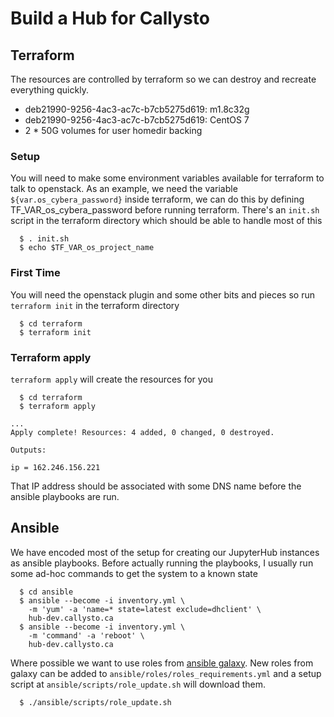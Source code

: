 # Build a Hub for Callysto

## Terraform
The resources are controlled by terraform so we can destroy and recreate
everything quickly.
 
 * deb21990-9256-4ac3-ac7c-b7cb5275d619: m1.8c32g
 * deb21990-9256-4ac3-ac7c-b7cb5275d619: CentOS 7
 * 2 * 50G volumes for user homedir backing

### Setup
You will need to make some environment variables available for terraform to talk
to openstack. As an example, we need the variable `${var.os_cybera_password}`
inside terraform, we can do this by defining TF_VAR_os_cybera_password before
running terraform. There's an `init.sh` script in the terraform directory which
should be able to handle most of this
```
  $ . init.sh
  $ echo $TF_VAR_os_project_name
```


### First Time
You will need the openstack plugin and some other bits and pieces so run
`terraform init` in the terraform directory
```
  $ cd terraform
  $ terraform init
```

### Terraform apply
`terraform apply` will create the resources for you
```
  $ cd terraform
  $ terraform apply

...
Apply complete! Resources: 4 added, 0 changed, 0 destroyed.

Outputs:

ip = 162.246.156.221
```
That IP address should be associated with some DNS name before the ansible
playbooks are run.


## Ansible

We have encoded most of the setup for creating our JupyterHub instances as
ansible playbooks. Before actually running the playbooks, I usually run some
ad-hoc commands to get the system to a known state
```
  $ cd ansible
  $ ansible --become -i inventory.yml \ 
    -m 'yum' -a 'name=* state=latest exclude=dhclient' \
    hub-dev.callysto.ca
  $ ansible --become -i inventory.yml \
    -m 'command' -a 'reboot' \
    hub-dev.callysto.ca
```

Where possible we want to use roles from [ansible
galaxy](https://galaxy.ansible.com). New roles from galaxy can be added to
`ansible/roles/roles_requirements.yml` and a setup script at
`ansible/scripts/role_update.sh` will download them.

```
  $ ./ansible/scripts/role_update.sh
```
